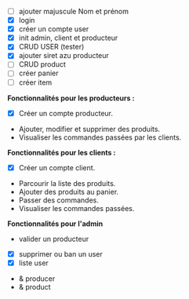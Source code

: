- [ ] ajouter majuscule Nom et prénom
- [x] login
- [x] créer un compte user
- [x] init admin, client et producteur
- [x] CRUD USER (tester)
- [x] ajouter siret azu producteur
- [ ] CRUD product
- [ ] créer panier
- [ ] créer item

**Fonctionnalités pour les producteurs :**

- [x] Créer un compte producteur.
- Ajouter, modifier et supprimer des produits.
- Visualiser les commandes passées par les clients.

**Fonctionnalités pour les clients :**

- [x] Créer un compte client.
- Parcourir la liste des produits.
- Ajouter des produits au panier.
- Passer des commandes.
- Visualiser les commandes passées.


**Fonctionnalités pour l'admin**
- valider un producteur 
- [x] supprimer ou ban un user
- [x] liste user 
- & producer 
- & product